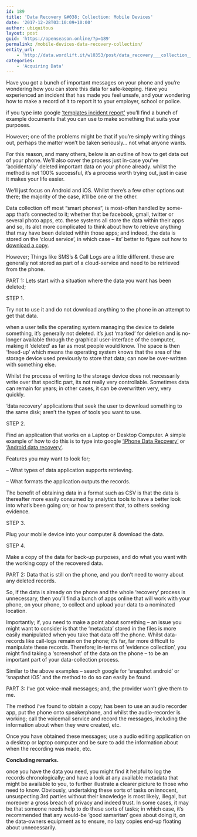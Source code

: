 ```yaml
---
id: 189
title: 'Data Recovery &#038; Collection: Mobile Devices'
date: '2017-12-28T03:10:09+10:00'
author: ubiquitous
layout: post
guid: 'https://openseason.online/?p=189'
permalink: /mobile-devices-data-recovery-collection/
entity_url:
    - 'http://data.wordlift.it/wl0353/post/data_recovery___collection__mobile_devices'
categories:
    - 'Acquiring Data'
---
```


Have you got a bunch of important messages on your <span class="textannotation disambiguated wl-thing" id="urn:local-text-annotation-gtmmb9rlz66kzvwxz99qds2qob2czbpf" itemid="http://data.wordlift.it/wl0353/entity/iphone">phone</span> and you’re wondering how you can store this <span class="textannotation disambiguated wl-thing" id="urn:local-text-annotation-ys24e1rcjkftbcfjd3dndlfthpjsvys6" itemid="http://data.wordlift.io/wl0293/entity/data">data</span> for safe-keeping. Have you experienced an incident that has made you feel unsafe, and your wondering how to make a record of it to report it to your employer, school or police.

if you type into google [‘templates incident report’](http://lmgtfy.com/?q=templates+%27incident+report%27) you’ll find a bunch of example documents that you can use to make something that suits your purposes.

However; one of the problems might be that if you’re simply writing things out, perhaps the matter won’t be taken seriously… not what anyone wants.

For this reason, and many others, below is an outline of how to get <span class="textannotation disambiguated wl-thing" id="urn:local-text-annotation-v4u5b12tmlenobcpevyf2o27ynu4l29h" itemid="http://data.wordlift.io/wl0293/entity/data">data</span> out of your <span class="textannotation disambiguated wl-thing" id="urn:local-text-annotation-a6dar3843fw4wpqkn3ipr1y323uzl12c" itemid="http://data.wordlift.it/wl0353/entity/iphone">phone</span>. We’ll also cover the process just in-case you’ve ‘accidentally’ deleted important <span class="textannotation disambiguated wl-thing" id="urn:local-text-annotation-9gdb3lulzs5lumyqhyuobcaw6niu7d54" itemid="http://data.wordlift.io/wl0293/entity/data">data</span> on your <span class="textannotation disambiguated wl-thing" id="urn:local-text-annotation-6dxhakg4xuehbimqa4d0l91eu5remopf" itemid="http://data.wordlift.it/wl0353/entity/iphone">phone</span> already. whilst the method is not 100% successful, it’s a process worth trying out, just in case it makes your life easier.

We’ll just focus on Android and iOS. Whilst there’s a few other options out there; the majority of the case, it’ll be one or the other.

Data collection off most “<span class="textannotation disambiguated wl-thing" id="urn:local-text-annotation-vw1ymiee2v3hr8rw56o78tggbf550okr" itemid="http://data.wordlift.it/wl0353/entity/smartphone">smart phones</span>“, is most-often handled by some-app that’s connected to it; whether that be facebook, gmail, twitter or several photo <span class="textannotation disambiguated wl-thing" id="urn:local-text-annotation-zoipm0ox7pidm6gl4xpuf1dkp5v2b0qi" itemid="http://data.wordlift.it/wl0353/entity/mobile_app">apps</span>, etc. these systems all store the <span class="textannotation disambiguated wl-thing" id="urn:local-text-annotation-1jq2cp9wzkf072yr4dcho4i2e6vkc3b0" itemid="http://data.wordlift.io/wl0293/entity/data">data</span> within their <span class="textannotation disambiguated wl-thing" id="urn:local-text-annotation-wkrwvv8aktrzo4ek85rjjgflx99fhj59" itemid="http://data.wordlift.it/wl0353/entity/mobile_app">apps</span> and so, its alot more complicated to think about how to retrieve anything that may have been deleted within those <span class="textannotation disambiguated wl-thing" id="urn:local-text-annotation-y2y7ig7kcihqh19qb07fqcpig2mvcrg6" itemid="http://data.wordlift.it/wl0353/entity/mobile_app">apps</span>; and indeed, the <span class="textannotation disambiguated wl-thing" id="urn:local-text-annotation-16ckvyzbjrocnfuvzbbnlqrjqrf6qmur" itemid="http://data.wordlift.io/wl0293/entity/data">data</span> is stored on the ‘cloud service’, in which case – its’ better to figure out how to [download a copy](https://openseason.online/2017/07/21/downloading-my-data-from-social-networks/).

However; Things like SMS’s &amp; Call Logs are a little different. these are generally not stored as part of a cloud-service and need to be retrieved from the <span class="textannotation disambiguated wl-thing" id="urn:local-text-annotation-4k6aj7w7qgv2atdpu2v49us144b4cxl0" itemid="http://data.wordlift.it/wl0353/entity/iphone">phone</span>.

PART 1: Lets start with a situation where the <span class="textannotation disambiguated wl-thing" id="urn:local-text-annotation-hk04jrrmfcilo2qhe61ldqhwnbs3ezhd" itemid="http://data.wordlift.io/wl0293/entity/data">data</span> you want has been deleted;

STEP 1.

Try not to use it and do not download anything to the <span class="textannotation disambiguated wl-thing" id="urn:local-text-annotation-lc4nnmzpy8iba0qj9mfb061k3sgxp7gf" itemid="http://data.wordlift.it/wl0353/entity/iphone">phone</span> in an attempt to get that <span class="textannotation disambiguated wl-thing" id="urn:local-text-annotation-n7i794d5xaaa1ojfzqyf6azlnkbzldht" itemid="http://data.wordlift.io/wl0293/entity/data">data</span>.

when a user tells the operating system managing the device to delete something, it’s generally not deleted. it’s just ‘marked’ for deletion and is no-longer available through the graphical user-interface of the computer, making it ‘deleted’ as far as most people would know. The space is then ‘freed-up’ which means the operating system knows that the area of the storage device used previously to store that <span class="textannotation disambiguated wl-thing" id="urn:local-text-annotation-jc2qd5ctkn9yztmbc76eijs8l18phqlj" itemid="http://data.wordlift.io/wl0293/entity/data">data</span>; can now be over-written with something else.

Whilst the process of writing to the storage device does not necessarily write over that specific part, its not really very controllable. Sometimes <span class="textannotation disambiguated wl-thing" id="urn:local-text-annotation-52nw11065odhr27io9dpjf8w8vqhb2dc" itemid="http://data.wordlift.io/wl0293/entity/data">data</span> can remain for years; in other cases, it can be overwritten very, very quickly.

‘<span class="textannotation disambiguated wl-thing" id="urn:local-text-annotation-bg0u5ly904bczd67brt0t2adeen120dv" itemid="http://data.wordlift.io/wl0293/entity/data">data</span> recovery’ applications that seek the user to download something to the same disk; aren’t the types of tools you want to use.

STEP 2.

Find an application that works on a Laptop or Desktop Computer. A simple example of how to do this is to type into google [‘iPhone Data Recovery’](http://lmgtfy.com/?q=%27iPhone+data+recovery%27) or [‘Android data recovery’](http://lmgtfy.com/?q=%27android+data+recovery%27).

Features you may want to look for;

– What types of <span class="textannotation disambiguated wl-thing" id="urn:local-text-annotation-6pj3s3jv3afbtsv1h3quhva7718990y1" itemid="http://data.wordlift.io/wl0293/entity/data">data</span> application supports retrieving.

– What formats the application outputs the records.

The benefit of obtaining <span class="textannotation disambiguated wl-thing" id="urn:local-text-annotation-gxbhr9qq3f9e9juf2lhn08cd293b1zz9" itemid="http://data.wordlift.io/wl0293/entity/data">data</span> in a format such as CSV is that the <span class="textannotation disambiguated wl-thing" id="urn:local-text-annotation-m78vqdyss615ufjnzl7tn9eloiki46h5" itemid="http://data.wordlift.io/wl0293/entity/data">data</span> is thereafter more easily consumed by analytics tools to have a better look into what’s been going on; or how to present that, to others seeking <span class="textannotation disambiguated wl-thing" id="urn:local-text-annotation-uf3ay747l5b8dab99t3hv5vvvuzq5ymm" itemid="http://data.wordlift.it/wl0353/entity/evidence">evidence</span>.

STEP 3.

Plug your mobile device into your computer &amp; download the <span class="textannotation disambiguated wl-thing" id="urn:local-text-annotation-m2j8crzqojrrisbezo0w7sj7ydh2gx02" itemid="http://data.wordlift.io/wl0293/entity/data">data</span>.

STEP 4.

Make a copy of the <span class="textannotation disambiguated wl-thing" id="urn:local-text-annotation-7grvyupan4rigyupzf5kakxstrxukx38" itemid="http://data.wordlift.io/wl0293/entity/data">data</span> for back-up purposes, and do what you want with the working copy of the recovered <span class="textannotation disambiguated wl-thing" id="urn:local-text-annotation-octpq40litrlc8df4y6zvmkwrx35rzhq" itemid="http://data.wordlift.io/wl0293/entity/data">data</span>.

PART 2: Data that is still on the <span class="textannotation disambiguated wl-thing" id="urn:local-text-annotation-0ctzrhf3uuc7rbcq66ybtu3k3tf7ooww" itemid="http://data.wordlift.it/wl0353/entity/iphone">phone</span>, and you don’t need to worry about any deleted records.

So, if the <span class="textannotation disambiguated wl-thing" id="urn:local-text-annotation-5cmkwyyvezimiudx2o3wvdue2uf4xhao" itemid="http://data.wordlift.io/wl0293/entity/data">data</span> is already on the <span class="textannotation disambiguated wl-thing" id="urn:local-text-annotation-saxbxh4e0zso39eplhk8p3kc20j6q97e" itemid="http://data.wordlift.it/wl0353/entity/iphone">phone</span> and the whole ‘recovery’ process is unnecessary, then you’ll find a bunch of <span class="textannotation disambiguated wl-thing" id="urn:local-text-annotation-2bdh4gu0huu7m33lhjx0wjbmsx1ivejd" itemid="http://data.wordlift.it/wl0353/entity/mobile_app">apps</span> online that will work with your <span class="textannotation disambiguated wl-thing" id="urn:local-text-annotation-1q9w1rie4xpfosrtgnpcuueid1y1oksz" itemid="http://data.wordlift.it/wl0353/entity/iphone">phone</span>, on your <span class="textannotation disambiguated wl-thing" id="urn:local-text-annotation-mezp3yzq9n00b6aqljfagkilaqlq0g42" itemid="http://data.wordlift.it/wl0353/entity/iphone">phone</span>, to collect and upload your <span class="textannotation disambiguated wl-thing" id="urn:local-text-annotation-prjnullhl5egvwxiy0h9k4vay2nwcx8p" itemid="http://data.wordlift.io/wl0293/entity/data">data</span> to a nominated location.

Importantly; if, you need to make a point about something – an issue you might want to consider is that the ‘metadata’ stored in the files is more easily manipulated when you take that <span class="textannotation disambiguated wl-thing" id="urn:local-text-annotation-xbkeqatbobqvb81l6026aobfhqnyb2ym" itemid="http://data.wordlift.io/wl0293/entity/data">data</span> off the <span class="textannotation disambiguated wl-thing" id="urn:local-text-annotation-rzdlm61ekzqhzxqaecpsat0myrb6vb58" itemid="http://data.wordlift.it/wl0353/entity/iphone">phone</span>. Whilst <span class="textannotation disambiguated wl-thing" id="urn:local-text-annotation-dx9axein88tf2dleiticrd3f6j50ix4m" itemid="http://data.wordlift.io/wl0293/entity/data">data</span>-records like call-logs remain on the <span class="textannotation disambiguated wl-thing" id="urn:local-text-annotation-f4zoj7ja3wp1aoodqu6s5ngzymjgeb6g" itemid="http://data.wordlift.it/wl0353/entity/iphone">phone</span>; it’s far, far more difficult to manipulate these records. Therefore; in-terms of ‘<span class="textannotation disambiguated wl-thing" id="urn:local-text-annotation-65lwz61piw5dpwgi3944hgc4ad1cczjl" itemid="http://data.wordlift.it/wl0353/entity/evidence">evidence</span> collection’, you might find taking a ‘screenshot’ of the <span class="textannotation disambiguated wl-thing" id="urn:local-text-annotation-84wx5wyvzxro2tto8yyow6v6u2putyqq" itemid="http://data.wordlift.io/wl0293/entity/data">data</span> on the <span class="textannotation disambiguated wl-thing" id="urn:local-text-annotation-yagwr1qdrm8d76z8ffm4yakqexikjae4" itemid="http://data.wordlift.it/wl0353/entity/iphone">phone</span> – to be an important part of your <span class="textannotation disambiguated wl-thing" id="urn:local-text-annotation-r7wmhu0aililf4kydo607bjr53j9f6em" itemid="http://data.wordlift.io/wl0293/entity/data">data</span>-collection process.

Similar to the above examples – search google for ‘snapshot android’ or ‘snapshot iOS’ and the method to do so can easily be found.

PART 3: I’ve got voice-mail messages; and, the provider won’t give them to me.

The method i’ve found to obtain a copy; has been to <span class="textannotation disambiguated wl-thing" id="urn:local-text-annotation-jvzlvm4ztr6nusrnqw6yaqwcbgjcc67i" itemid="http://data.wordlift.io/wl0293/entity/use_law">use</span> an audio recorder <span class="textannotation disambiguated wl-thing" id="urn:local-text-annotation-cuc5jvhtwk55ovnft575bmephgv1frcj" itemid="http://data.wordlift.it/wl0353/entity/mobile_app">app</span>, put the <span class="textannotation disambiguated wl-thing" id="urn:local-text-annotation-hwqdz6ez6ruu97zlhs4vve2aovl0bp3a" itemid="http://data.wordlift.it/wl0353/entity/iphone">phone</span> onto speakerphone, and whilst the audio-recorder is working; call the voicemail service and record the messages, including the information about when they were created, etc.

Once you have obtained these messages; <span class="textannotation disambiguated wl-thing" id="urn:local-text-annotation-mcfk3kk1gho7q015jn5rjrpxuaztj1tj" itemid="http://data.wordlift.io/wl0293/entity/use_law">use</span> a audio editing application on a desktop or laptop computer and be sure to add the information about when the recording was made, etc.

**Concluding remarks.**

once you have the <span class="textannotation disambiguated wl-thing" id="urn:local-text-annotation-41zwp54wf06r0ib81jdamfw6rpwhfy8n" itemid="http://data.wordlift.io/wl0293/entity/data">data</span> you need, you might find it helpful to log the records chronologically; and have a look at any available metadata that might be available to you, to further illustrate a clearer picture to those who need to know. Obviously, undertaking these sorts of tasks on innocent, unsuspecting 3rd parties without their knowledge is most likely, illegal, but moreover a gross breach of privacy and indeed trust. In some cases, it may be that someone needs help to do these sorts of tasks; in which case, it’s recommended that any would-be ‘good samaritan’ goes about doing it, on the <span class="textannotation disambiguated wl-thing" id="urn:local-text-annotation-d55o9iygtla7i52giiy1fnqwy81tzvma" itemid="http://data.wordlift.io/wl0293/entity/data">data</span>-owners equipment as to ensure, no lazy copies end-up floating about unnecessarily.